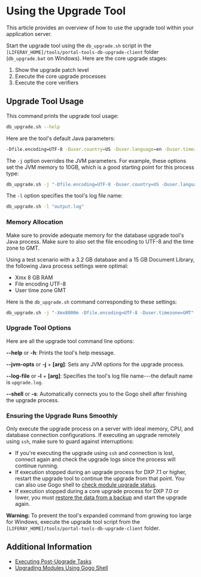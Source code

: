 # Using the Upgrade Tool

This article provides an overview of how to use the upgrade tool within your application server.

Start the upgrade tool using the `db_upgrade.sh` script in the `[LIFERAY_HOME]/tools/portal-tools-db-upgrade-client` folder (`db_upgrade.bat` on Windows). Here are the core upgrade stages:

1. Show the upgrade patch level
1. Execute the core upgrade processes
1. Execute the core verifiers

## Upgrade Tool Usage

This command prints the upgrade tool usage:

```bash
db_upgrade.sh --help
```

Here are the tool's default Java parameters:

```bash
-Dfile.encoding=UTF-8 -Duser.country=US -Duser.language=en -Duser.timezone=GMT -Xmx2048m
```

The `-j` option overrides the JVM parameters. For example, these options set the
JVM memory to 10GB, which is a good starting point for this process type:

```bash
db_upgrade.sh -j "-Dfile.encoding=UTF-8 -Duser.country=US -Duser.language=en -Duser.timezone=GMT -Xmx10240m"
```

The `-l` option specifies the tool's log file name:

```bash
db_upgrade.sh -l "output.log"
```

### Memory Allocation

Make sure to provide adequate memory for the database upgrade tool's Java process. Make sure to also set the file encoding to UTF-8 and the time zone to GMT.

Using a test scenario with a 3.2 GB database and a 15 GB Document Library, the following Java process settings were optimal:

* Xmx 8 GB RAM
* File encoding UTF-8
* User time zone GMT

Here is the `db_upgrade.sh` command corresponding to these settings:

```bash
db_upgrade.sh -j "-Xmx8000m -Dfile.encoding=UTF-8 -Duser.timezone=GMT"
```

### Upgrade Tool Options

Here are all the upgrade tool command line options:

**--help** or **-h**: Prints the tool's help message.

**--jvm-opts** or **-j** + **[arg]**: Sets any JVM options for the upgrade
process.

**--log-file** or **-l** + **[arg]**: Specifies the tool's log file name---the
default name is `upgrade.log`.

**--shell** or **-s**: Automatically connects you to the Gogo shell after
finishing the upgrade process.

### Ensuring the Upgrade Runs Smoothly

Only execute the upgrade process on a server with ideal memory, CPU, and database connection configurations. If executing an upgrade remotely using `ssh`, make sure to guard against interruptions:

* If you're executing the upgrade using `ssh` and connection is lost, connect again and check the upgrade logs since the process will continue running.
* If execution stopped during an upgrade process for DXP 7.1 or higher, restart the upgrade tool to continue the upgrade from that point. You can also use Gogo shell to [check module upgrade status](./upgrading-modules-using-gogo-shell.md#checking-upgrade-status).
* If execution stopped during a core upgrade process for DXP 7.0 or lower, you must [restore the data from a backup](../../10-maintaining-a-liferay-dxp-installation/backing-up.md) and start the upgrade again.

**Warning:** To prevent the tool's expanded command from growing too large for Windows, execute the upgrade tool script from the `[LIFERAY_HOME]/tools/portal-tools-db-upgrade-client` folder.

## Additional Information

* [Executing Post-Upgrade Tasks](./executing-post-upgrade-tasks.md)
* [Upgrading Modules Using Gogo Shell](./upgrading-modules-using-gogo-shell.md)

